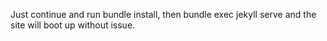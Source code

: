 Just continue and run bundle install, then bundle exec jekyll serve and the site will boot up without issue.
